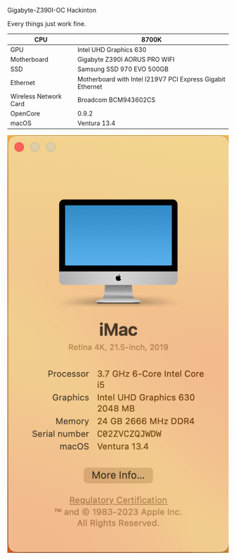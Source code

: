 Gigabyte-Z390I-OC Hackinton

Every things just work fine.

| CPU                   | 8700K                                                      |
| --------------------- | ---------------------------------------------------------- |
| GPU                   | Intel UHD Graphics 630                                     |
| Motherboard           | Gigabyte Z390I AORUS PRO WIFI                              |
| SSD                   | Samsung SSD 970 EVO 500GB                                  |
| Ethernet              | Motherboard with Intel I219V7 PCI Express Gigabit Ethernet |
| Wireless Network Card | Broadcom BCM943602CS                                       |
| OpenCore              | 0.9.2                                                      |
| macOS                 | Ventura 13.4                                               |

![systeminfo](systeminfo.png)
